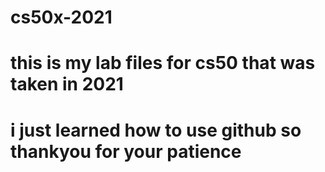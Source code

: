 # cs50x-2021
# this is my lab files for cs50 that was taken in 2021
# i just learned how to use github so thankyou for your patience
